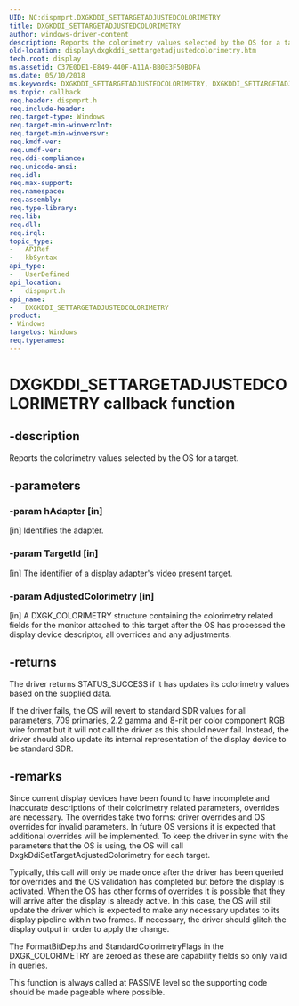 ```yaml
---
UID: NC:dispmprt.DXGKDDI_SETTARGETADJUSTEDCOLORIMETRY
title: DXGKDDI_SETTARGETADJUSTEDCOLORIMETRY
author: windows-driver-content
description: Reports the colorimetry values selected by the OS for a target.
old-location: display\dxgkddi_settargetadjustedcolorimetry.htm
tech.root: display
ms.assetid: C37E0DE1-E849-440F-A11A-BB0E3F50BDFA
ms.date: 05/10/2018
ms.keywords: DXGKDDI_SETTARGETADJUSTEDCOLORIMETRY, DXGKDDI_SETTARGETADJUSTEDCOLORIMETRY callback, DXGKDDI_SETTARGETADJUSTEDCOLORIMETRY callback function [Display Devices], display.dxgkddi_settargetadjustedcolorimetry, dispmprt/DXGKDDI_SETTARGETADJUSTEDCOLORIMETRY
ms.topic: callback
req.header: dispmprt.h
req.include-header: 
req.target-type: Windows
req.target-min-winverclnt: 
req.target-min-winversvr: 
req.kmdf-ver: 
req.umdf-ver: 
req.ddi-compliance: 
req.unicode-ansi: 
req.idl: 
req.max-support: 
req.namespace: 
req.assembly: 
req.type-library: 
req.lib: 
req.dll: 
req.irql: 
topic_type:
-	APIRef
-	kbSyntax
api_type:
-	UserDefined
api_location:
-	dispmprt.h
api_name:
-	DXGKDDI_SETTARGETADJUSTEDCOLORIMETRY
product:
- Windows
targetos: Windows
req.typenames: 
---
```


# DXGKDDI_SETTARGETADJUSTEDCOLORIMETRY callback function


## -description


Reports the colorimetry values selected by the OS for a target.


## -parameters




### -param hAdapter [in]

[in] Identifies the adapter.


### -param TargetId [in]

[in] The identifier of a display adapter's video present target.


### -param AdjustedColorimetry [in]

[in] A DXGK_COLORIMETRY structure containing the colorimetry related fields for the monitor attached to this target after the OS has processed the display device descriptor, all overrides and any adjustments.


## -returns



The driver returns STATUS_SUCCESS if it has updates its colorimetry values based on the supplied data.


If the driver fails, the OS will revert to standard SDR values for all parameters, 709 primaries, 2.2 gamma and 8-nit per color component RGB wire format but it will not call the driver as this should never fail. Instead, the driver should also update its internal representation of the display device to be standard SDR. 





## -remarks



Since current display devices have been found to have incomplete and inaccurate descriptions of their colorimetry related parameters, overrides are necessary.  The overrides take two forms: driver overrides and OS overrides for invalid parameters.  In future OS versions it is expected that additional overrides will be implemented.  To keep the driver in sync with the parameters that the OS is using, the OS will call DxgkDdiSetTargetAdjustedColorimetry for each target.

Typically, this call will only be made once after the driver has been queried for overrides and the OS validation has completed but before the display is activated.  When the OS has other forms of overrides it is possible that they will arrive after the display is already active.  In this case, the OS will still update the driver which is expected to make any necessary updates to its display pipeline within two frames.  If necessary, the driver should glitch the display output in order to apply the change.
 


The FormatBitDepths and StandardColorimetryFlags in the DXGK_COLORIMETRY are zeroed as these are capability fields so only valid in queries.



This function is always called at PASSIVE level so the supporting code should be made pageable where possible.




